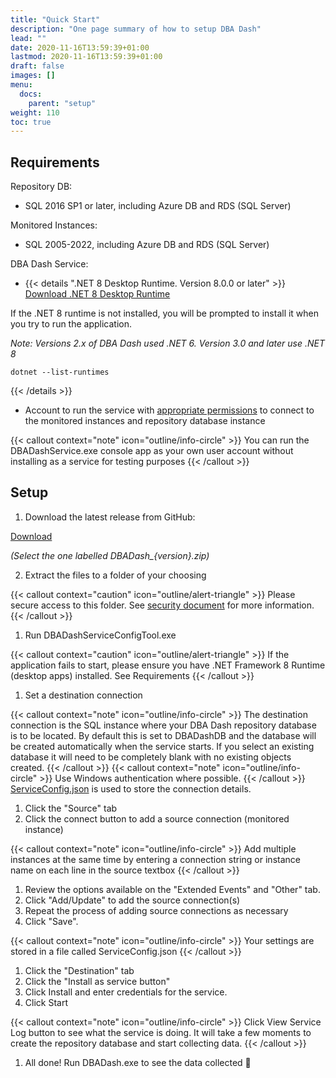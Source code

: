 ```yaml
---
title: "Quick Start"
description: "One page summary of how to setup DBA Dash"
lead: ""
date: 2020-11-16T13:59:39+01:00
lastmod: 2020-11-16T13:59:39+01:00
draft: false
images: []
menu:
  docs:
    parent: "setup"
weight: 110
toc: true
---
```

## Requirements

Repository DB:

* SQL 2016 SP1 or later, including Azure DB and RDS (SQL Server)

Monitored Instances:

* SQL 2005-2022, including Azure DB and RDS (SQL Server)

DBA Dash Service:

* {{< details ".NET 8 Desktop Runtime.  Version 8.0.0 or later" >}}
[Download .NET 8 Desktop Runtime](https://dotnet.microsoft.com/en-us/download/dotnet/8.0/runtime)

If the .NET 8 runtime is not installed, you will be prompted to install it when you try to run the application.

*Note: Versions 2.x of DBA Dash used .NET 6. Version 3.0 and later use .NET 8*

`dotnet --list-runtimes`

{{< /details >}}
* Account to run the service with [appropriate permissions](/docs/help/security/) to connect to the monitored instances and repository database instance

{{< callout context="note" icon="outline/info-circle" >}}
You can run the DBADashService.exe console app as your own user account without installing as a service for testing purposes
{{< /callout >}}

## Setup

1. Download the latest release from GitHub:

<a id='full-download' class="btn btn-primary btn-lg px-4 mb-2" target="_blank" href="https://github.com/trimble-oss/dba-dash/releases" title="Download latest version of DBA Dash" role="button">Download</a>

*(Select the one labelled DBADash_{version}.zip)*

2. Extract the files to a folder of your choosing

{{< callout context="caution" icon="outline/alert-triangle" >}}
Please secure access to this folder.  See [security document](/docs/help/security) for more information.
{{< /callout >}}

1. Run DBADashServiceConfigTool.exe

{{< callout context="caution" icon="outline/alert-triangle" >}}
If the application fails to start, please ensure you have .NET Framework 8 Runtime (desktop apps) installed.  See Requirements
{{< /callout >}}

1. Set a destination connection

{{< callout context="note" icon="outline/info-circle" >}}
The destination connection is the SQL instance where your DBA Dash repository database is to be located. By default this is set to DBADashDB and the database will be created automatically when the service starts. If you select an existing database it will need to be completely blank with no existing objects created.
{{< /callout >}}
{{< callout context="note" icon="outline/info-circle" >}}
Use Windows authentication where possible.
{{< /callout >}}
 [ServiceConfig.json](/docs/help/security/#config-file-security) is used to store the connection details.

1. Click the "Source" tab
2. Click the connect button to add a source connection (monitored instance)

{{< callout context="note" icon="outline/info-circle" >}}
Add multiple instances at the same time by entering a connection string or instance name on each line in the source textbox
{{< /callout >}}

1. Review the options available on the "Extended Events" and "Other" tab.
2. Click "Add/Update" to add the source connection(s)
3. Repeat the process of adding source connections as necessary
4.  Click "Save".

{{< callout context="note" icon="outline/info-circle" >}}
Your settings are stored in a file called ServiceConfig.json
{{< /callout >}}

1.  Click the "Destination" tab
2.  Click the "Install as service button"
3.  Click Install and enter credentials for the service.
4.  Click Start

{{< callout context="note" icon="outline/info-circle" >}}
Click View Service Log button to see what the service is doing.  It will take a few moments to create the repository database and start collecting data.
{{< /callout >}}

1.  All done! Run DBADash.exe to see the data collected 🎉

